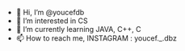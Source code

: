 - 👋 Hi, I’m @youcefdb
- 👀 I’m interested in CS
- 🌱 I’m currently learning JAVA, C++, C
- 📫 How to reach me, INSTAGRAM : youcef._.dbz
